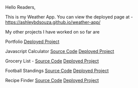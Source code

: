 Hello Readers,

This is my Weather App. You can view the deployed page at - https://ashleybdsouza.github.io/weather-app/

My other projects I have worked on so far are

Portfolio 
[Deployed Project](https://ashleybdsouza.github.io/ashley-portfolio/)

Javascript Calculator
[Source Code](https://github.com/ashleybdsouza/tech-journey)
[Deployed Project](https://ashleybdsouza.netlify.app/pages/1-calculator/)

Grocery List - 
[Source Code](https://github.com/ashleybdsouza/tech-journey)
[Deployed Project](https://ashleybdsouza.netlify.app/pages/2-grocery-list/)

Football Standings
[Source Code](https://github.com/ashleybdsouza/tech-journey)
[Deployed Project](https://ashleybdsouza.netlify.app/pages/4-football-standings/)

Recipe Finder
[Source Code](https://github.com/ashleybdsouza/tech-journey)
[Deployed Project](https://ashleybdsouza.netlify.app/pages/3-recipe-finder/) 